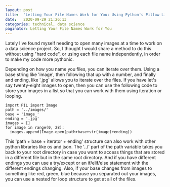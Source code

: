 ```yaml
---
layout: post
title:  "Letting Your File Names Work for You: Using Python's Pillow Library to Iterate Over File of Images"
date:   2020-09-29 21:26:13
categories: technical, data science
paginator: Letting Your File Names Work for You
---
```


Lately I've found myself needing to open many images at a time to work on a data science project. So, I thought I would share a method to do this without using "hard code", or using each file name independently, in order to make my code more pythonic.

Depending on how you name you files, you can iterate over them. Using a base string like 'image', then following that up with a number, and finally and ending, like '.jpg' allows you to iterate over the files. If you have let's say twenty-eight images to open, then you can use the following code to store your images in a list so that you can work with them using iteration or looping.

```
import PIL import Image
path = '../images/'
base = 'image_'
ending = '.jpg'
images = []
for image in range(0, 28):
  images.append(Image.open(path+base+str(image)+ending))
  ```

This 'path + base + iterator + ending' structure can also work with other python libraries like os and json. The '../' part of the path variable takes you back to your root directory in case you want to access things that are stored in a different file but in the same root directory. And if you have different endings you can use a try/except or an if/elif/else statement with the different endings changing. Also, if your base changes from images to something like red, green, blue because you separated out your images, you can use a nested for loop structure to get at all of the files.
